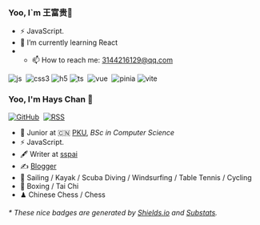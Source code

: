 ### Yoo, I`m 王富贵👋 

- ⚡ JavaScript.
- 🌱 I’m currently learning React 
- - 📫 How to reach me: 3144216129@qq.com

![js](https://github.com/aa0330/aa0330/assets/108854192/c1d595f8-d05b-4b52-ae09-fcb71e9a36d4) 
![css3](https://github.com/aa0330/aa0330/assets/108854192/0ac91304-1eac-43ea-895b-cd0f381de5ef)
![h5](https://github.com/aa0330/aa0330/assets/108854192/802bd5d8-a266-45cb-89aa-9fd31d8dac8f)
![ts](https://github.com/aa0330/aa0330/assets/108854192/479c1729-9910-4a8a-9d17-3d23aaabb47f) 
![vue](https://github.com/aa0330/aa0330/assets/108854192/ff4db5f1-0fd0-4877-9b1c-94e8ce9f76ca) 
![pinia](https://github.com/aa0330/aa0330/assets/108854192/f71214a4-298a-485f-87f4-3e26f55296e0)
![vite](https://github.com/aa0330/aa0330/assets/108854192/efc95fed-72c8-41f7-9a01-3f42df253276) 

<!--
**aa0330/aa0330** is a ✨ _special_ ✨ repository because its `README.md` (this file) appears on your GitHub profile.

Here are some ideas to get you started: 

- 🔭 I’m currently working on ... 
- 🌱 I’m currently learning ...
- 👯 I’m looking to collaborate on ... 
- 🤔 I’m looking for help with ... 
- 💬 Ask me about ... 
- 📫 How to reach me: ...  
- 😄 Pronouns: ... 
- ⚡ Fun fact: ...
-->
### Yoo, I'm Hays Chan 👋

[![GitHub](https://img.shields.io/badge/dynamic/json?logo=github&label=GitHub&labelColor=495867&color=495867&query=%24.data.totalSubs&url=https%3A%2F%2Fapi.spencerwoo.com%2Fsubstats%2F%3Fsource%3Dgithub%26queryKey%3Dhayschan&style=flat-square)](https://github.com/hayschan) 
[![RSS](https://img.shields.io/badge/dynamic/json?logo=rss&logoColor=white&label=RSS&labelColor=95B8D1&color=95B8D1&query=%24.data.totalSubs&url=https%3A%2F%2Fapi.spencerwoo.com%2Fsubstats%2F%3Fsource%3Dfeedly%257Cinoreader%257CfeedsPub%26queryKey%3Dhttps://haysc.tech/feed.xml&style=flat-square)](https://haysc.tech/)

- 🍻 Junior at 🇨🇳 [PKU](https://www.pku.edu.cn), _BSc in Computer Science_ 
- ⚡ JavaScript. 
- 🖋 Writer at [sspai](https://sspai.com/u/aw0luepf/posts)
- ✍️ [Blogger](https://haysc.tech)
- 🏃 Sailing / Kayak / Scuba Diving / Windsurfing / Table Tennis / Cycling
- 🥋 Boxing / Tai Chi
- ♟ Chinese Chess / Chess 

<h6>* These nice badges are generated by <a href="https://shields.io/">Shields.io</a> and <a href="https://github.com/spencerwooo/Substats">Substats</a>.</h6>
